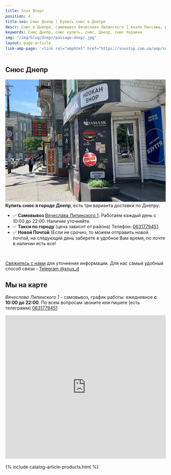 ```yaml
---
title: Snus Dnepr
position: 4
title-seo: Снюс Днепр | Купить снюс в Днепре
descr: Снюс в Днепре, самовывоз Вячеслава Липинского 1 возле Пассажа, доставка, такси. Siberia, lyft, faff, thunder, и другие. Работаем с 10 до 22.
keywords: Снюс Днепр, снюс купить, снюс, Днепр, снюс Украина
img: "/img/blog/dnepr/passage-dnepr.jpg"
layout: page-article
link-amp-page: '<link rel="amphtml" href="https://snustop.com.ua/amp/snus-dnepr">'
---
```


<section class="mb-4">
	<h1>Снюс Днепр</h1>
	<div class="row">
		<div class="col-md-7">
			<img class="img-fluid" src="/img/blog/dnepr/passage-dnepr.jpg" alt="Снюс Днепр самовывоз">
		</div>
		<div class="col-md-5">
			<strong>Купить снюс в городе Днепр</strong>, есть три варианта доставки по Днепру:
			<ul>
				<li>✅ <b>Самовывоз</b> <a href="//goo.gl/maps/ifN6H68bkWQUj9VLA">Вячеслава Липинского 1</a>. Работаем каждый день с 10:00 до 22:00. Наличие уточняйте.</li>
				<li>✅ <b>Такси по городу</b> (цена зависит от района) Телефон: <a href="tel:+380631779451" title="Позвонить">0631779451</a>.</li>
				<li>✅ <b>Новой Почтой</b> (Если не срочно, то можем отправить новой почтой, на следующий день заберете в удобное Вам время, по почте в наличии есть все!</li>
			</ul><br>
			<p><a href="#contactModal" data-toggle="modal" data-target="#contactModal">Свяжитесь с нами</a> для уточнения информации. Для нас самый удобный способ связи - <a href="//t.me/snus_d" target="_blank" title="Telegram"><i class="icon-telegram"></i>Telegram @snus_d</a></p>
		</div>
	</div>
</section>

<section class="mb-4">
	<h2>Мы на карте</h2>
	<p><i>Вячеслава Липинского 1</i> - самовывоз, график работы: ежедневное <b>с 10:00 до 22:00</b>. По всем вопросам звоните или пишите (есть телеграмм) <a href="tel:+380631779451" title="Позвонить">0631779451</a></p>
	<iframe src="https://www.google.com/maps/embed?pb=!1m18!1m12!1m3!1d2645.577094511843!2d35.046897715660506!3d48.4646432792509!2m3!1f0!2f0!3f0!3m2!1i1024!2i768!4f13.1!3m3!1m2!1s0x40dbe32100b24f29%3A0xb67ca5c830e515f8!2z0KHQvdGO0YEg0JTQvdC10L_RgA!5e0!3m2!1sru!2sua!4v1623705143004!5m2!1sru!2sua" width="100%" height="450" style="border:0;" allowfullscreen="" loading="lazy"></iframe>
</section>

{% include catalog-article-products.html %}